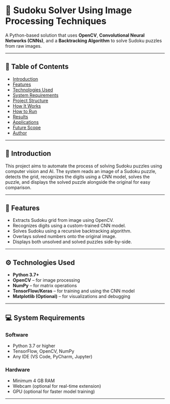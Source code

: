 # 🧩 Sudoku Solver Using Image Processing Techniques

A Python-based solution that uses **OpenCV**, **Convolutional Neural Networks (CNNs)**, and a **Backtracking Algorithm** to solve Sudoku puzzles from raw images.

---

## 📌 Table of Contents

- [Introduction](#introduction)
- [Features](#features)
- [Technologies Used](#technologies-used)
- [System Requirements](#system-requirements)
- [Project Structure](#project-structure)
- [How It Works](#how-it-works)
- [How to Run](#how-to-run)
- [Results](#results)
- [Applications](#applications)
- [Future Scope](#future-scope)
- [Author](#author)

---

## 🧠 Introduction

This project aims to automate the process of solving Sudoku puzzles using computer vision and AI. The system reads an image of a Sudoku puzzle, detects the grid, recognizes the digits using a CNN model, solves the puzzle, and displays the solved puzzle alongside the original for easy comparison.

---

## 🚀 Features

- Extracts Sudoku grid from image using OpenCV.
- Recognizes digits using a custom-trained CNN model.
- Solves Sudoku using a recursive backtracking algorithm.
- Overlays solved numbers onto the original image.
- Displays both unsolved and solved puzzles side-by-side.

---

## ⚙️ Technologies Used

- **Python 3.7+**
- **OpenCV** – for image processing
- **NumPy** – for matrix operations
- **TensorFlow/Keras** – for training and using the CNN model
- **Matplotlib (Optional)** – for visualizations and debugging

---

## 💻 System Requirements

### Software
- Python 3.7 or higher
- TensorFlow, OpenCV, NumPy
- Any IDE (VS Code, PyCharm, Jupyter)

### Hardware
- Minimum 4 GB RAM
- Webcam (optional for real-time extension)
- GPU (optional for faster model training)

---
